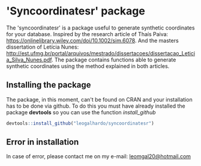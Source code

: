 # 'Syncoordinatesr' package

The 'syncoordinatesr' is a package useful to generate synthetic coordinates for your database. 
Inspired by the research article of Thaís Paiva: <https://onlinelibrary.wiley.com/doi/10.1002/sim.6078>.
And the masters dissertation of Letícia Nunes: <http://est.ufmg.br/portal/arquivos/mestrado/dissertacoes/dissertacao_Leticia_Silva_Nunes.pdf>.
The package contains functions able to generate synthetic coordinates using the method explained in both articles.

## Installing the package

The package, in this moment, can't be found on CRAN and your installation has to
be done via github. To do this you must have already installed the package **devtools**
so you can use the function *install_github*

```R
devtools::install_github("leogalhardo/syncoordinatesr")
```

## Error in installation

In case of error, please contact me on my e-mail: leomgal20@hotmail.com

